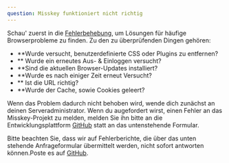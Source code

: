 ```yaml
---
question: Misskey funktioniert nicht richtig
---
```


Schau' zuerst in die [Fehlerbehebung](/docs/for-users/resources/troubleshooting/), um Lösungen für häufige Browserprobleme zu finden.
Zu den zu überprüfenden Dingen gehören:

- \*\*Wurde versucht, benutzerdefinierte CSS oder Plugins zu entfernen?
- \*\* Wurde ein erneutes Aus- & Einloggen versucht?
- \*\*Sind die aktuellen Browser-Updates installiert?
- \*\*Wurde es nach einiger Zeit erneut Versucht?
- \*\* Ist die URL richtig?
- \*\*Wurde der Cache, sowie Cookies geleert?

Wenn das Problem dadurch nicht behoben wird, wende dich  zunächst an deinen Serveradministrator.
Wenn du augefordert wirst, einen Fehler an das Misskey-Projekt zu melden, melden Sie ihn bitte an die Entwicklungsplattform [GitHub](https://github.com/misskey-dev/misskey/issues/new/choose) statt an das untenstehende Formular.

Bitte beachten Sie, dass wir auf Fehlerberichte, die über das unten stehende Anfrageformular übermittelt werden, nicht sofort antworten können.Poste es auf [GitHub](https://github.com/misskey-dev/misskey/issues/new/choose).
